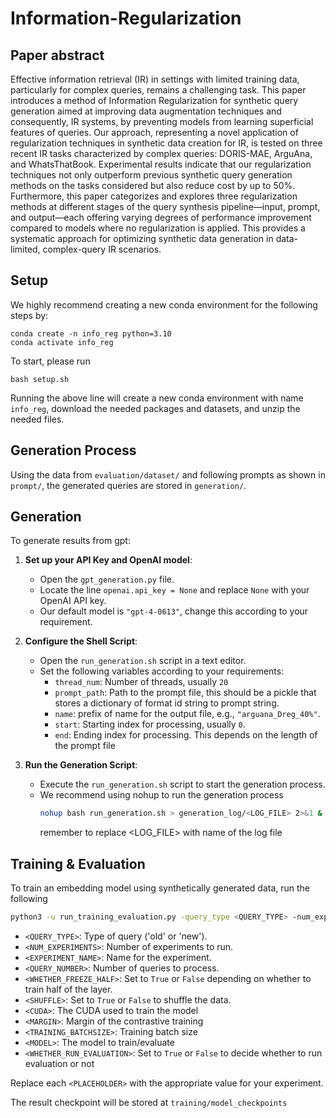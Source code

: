# Information-Regularization
## Paper abstract
Effective information retrieval (IR) in settings with limited training data, particularly for complex queries, remains a challenging task. This paper introduces a method of Information Regularization for synthetic query generation aimed at improving data augmentation techniques and consequently, IR systems, by preventing models from learning superficial features of queries. Our approach, representing a novel application of regularization techniques in synthetic data creation for IR, is tested on three recent IR tasks characterized by complex queries: DORIS-MAE, ArguAna, and WhatsThatBook. Experimental results indicate that our regularization techniques not only outperform previous synthetic query generation methods on the tasks considered but also reduce cost by up to 50\%. Furthermore, this paper categorizes and explores three regularization methods at different stages of the query synthesis pipeline—input, prompt, and output—each offering varying degrees of performance improvement compared to models where no regularization is applied. This provides a systematic approach for optimizing synthetic data generation in data-limited, complex-query IR scenarios.

## Setup
We highly recommend creating a new conda environment for the following steps by:
```
conda create -n info_reg python=3.10
conda activate info_reg
```
To start, please run
```
bash setup.sh
```
Running the above line will create a new conda environment with name `info_reg`, download the needed packages and datasets, and unzip the needed files.

## Generation Process
Using the data from `evaluation/dataset/` and following prompts as shown in `prompt/`, the generated queries are stored in `generation/`.

## Generation

To generate results from gpt:

1. **Set up your API Key and OpenAI model**:
   - Open the `gpt_generation.py` file.
   - Locate the line `openai.api_key = None` and replace `None` with your OpenAI API key.
   - Our default model is `"gpt-4-0613"`, change this according to your requirement.

2. **Configure the Shell Script**:
   - Open the `run_generation.sh` script in a text editor.
   - Set the following variables according to your requirements:
     - `thread_num`: Number of threads, usually `20`
     - `prompt_path`: Path to the prompt file, this should be a pickle that stores a dictionary of format id string to prompt string.
     - `name`: prefix of name for the output file, e.g., `"arguana_Dreg_40%"`.
     - `start`: Starting index for processing, usually `0`.
     - `end`: Ending index for processing. This depends on the length of the prompt file

3. **Run the Generation Script**:
   - Execute the `run_generation.sh` script to start the generation process.
   - We recommend using nohup to run the generation process
     ```bash
     nohup bash run_generation.sh > generation_log/<LOG_FILE> 2>&1 &  
     ```
     remember to replace <LOG_FILE> with name of the log file


## Training & Evaluation
To train an embedding model using synthetically generated data, run the following
```bash
python3 -u run_training_evaluation.py -query_type <QUERY_TYPE> -num_experiment <NUM_EXPERIMENTS> -name <EXPERIMENT_NAME> -query_num <QUERY_NUMBER> -half <WHETHER_FREEZE_HALF> -shuffle <SHUFFLE> -cuda <CUDA> -margin <MARGIN> -batch_size <TRAINING_BATCHSIZE> -model_name <MODEL> -evaluation <WHETHER_RUN_EVALUATION>
```

- `<QUERY_TYPE>`: Type of query ('old' or 'new').
- `<NUM_EXPERIMENTS>`: Number of experiments to run.
- `<EXPERIMENT_NAME>`: Name for the experiment.
- `<QUERY_NUMBER>`: Number of queries to process.
- `<WHETHER_FREEZE_HALF>`: Set to `True` or `False` depending on whether to train half of the layer.
- `<SHUFFLE>`: Set to `True` or `False` to shuffle the data.
- `<CUDA>`: The CUDA used to train the model
- `<MARGIN>`: Margin of the contrastive training
- `<TRAINING_BATCHSIZE>`: Training batch size
- `<MODEL>`: The model to train/evaluate
- `<WHETHER_RUN_EVALUATION>`: Set to `True` or `False` to decide whether to run evaluation or not


Replace each `<PLACEHOLDER>` with the appropriate value for your experiment.

The result checkpoint will be stored at `training/model_checkpoints`
